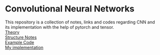 # Convolutional Neural Networks

This repository is a collection of notes, links and codes regarding CNN and its implementation with the help of pytorch and tensor.
<br>
[Theory](https://github.com/Artixis/CNN/blob/main/markdown%20files/Theory.md)
<br>
[Structure Notes](https://github.com/Artixis/CNN/blob/main/markdown%20files/Structure.md)
<br>
[Example Code](https://github.com/Artixis/CNN/blob/main/markdown%20files/Code.md)
<br>
[My implementation]()


